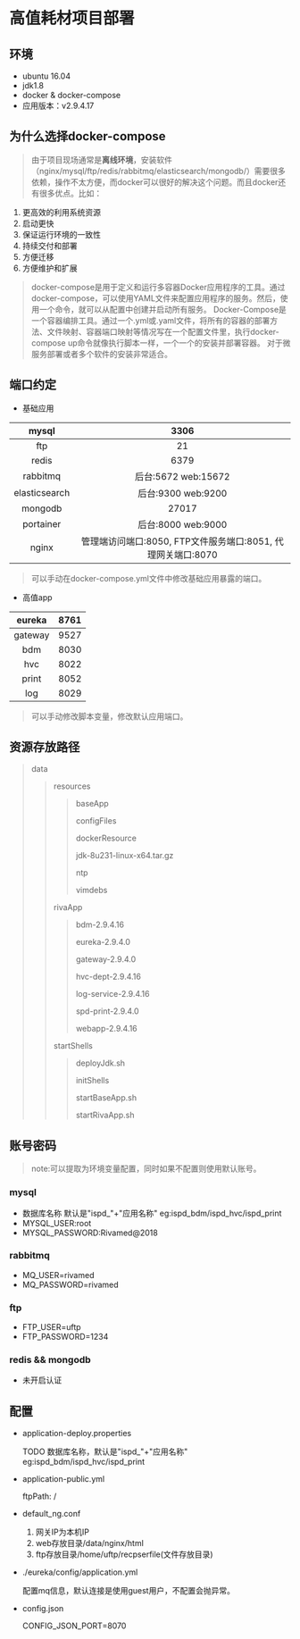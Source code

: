 
# 高值耗材项目部署
## 环境
- ubuntu 16.04
- jdk1.8
- docker & docker-compose
- 应用版本：v2.9.4.17
## 为什么选择docker-compose
> 由于项目现场通常是**离线环境**，安装软件（nginx/mysql/ftp/redis/rabbitmq/elasticsearch/mongodb/）需要很多依赖，操作不太方便，而docker可以很好的解决这个问题。而且docker还有很多优点。比如：
1. 更高效的利用系统资源
2. 启动更快
3. 保证运行环境的一致性
4. 持续交付和部署
5. 方便迁移
6. 方便维护和扩展

> docker-compose是用于定义和运行多容器Docker应用程序的工具。通过docker-compose，可以使用YAML文件来配置应用程序的服务。然后，使用一个命令，就可以从配置中创建并启动所有服务。
> Docker-Compose是一个容器编排工具。通过一个.yml或.yaml文件，将所有的容器的部署方法、文件映射、容器端口映射等情况写在一个配置文件里，执行docker-compose up命令就像执行脚本一样，一个一个的安装并部署容器。
对于微服务部署或者多个软件的安装非常适合。

## 端口约定
- 基础应用

|mysql|3306|
|:--:|:--:|
|ftp  |21  |
|redis|6379|
|rabbitmq|后台:5672  web:15672|
|elasticsearch|后台:9300  web:9200|
|mongodb|27017|
|portainer|后台:8000  web:9000|
|nginx|管理端访问端口:8050, FTP文件服务端口:8051, 代理网关端口:8070|
> 可以手动在docker-compose.yml文件中修改基础应用暴露的端口。
- 高值app

|eureka|8761|
|:--:|:--:|
|gateway|9527|
|bdm|8030|
|hvc|8022|
|print|8052|
|log|8029|
> 可以手动修改脚本变量，修改默认应用端口。

## 资源存放路径
>data
>>resources
>>>baseApp
>>>
>>>configFiles
>>>
>>> dockerResource
>>> 
>>>jdk-8u231-linux-x64.tar.gz
>>>
>>>ntp
>>>
>>> vimdebs
>>> 
>>rivaApp
>>>bdm-2.9.4.16
>>>
>>>eureka-2.9.4.0
>>>
>>>gateway-2.9.4.0
>>>
>>>hvc-dept-2.9.4.16
>>>
>>>log-service-2.9.4.16
>>>
>>>spd-print-2.9.4.0
>>>
>>>webapp-2.9.4.16
>>>
>>startShells
>>>deployJdk.sh
>>>
>>>initShells
>>>
>>>startBaseApp.sh
>>>
>>>startRivaApp.sh
   

## 账号密码
> note:可以提取为环境变量配置，同时如果不配置则使用默认账号。
### mysql
- 数据库名称
    默认是"ispd_"+"应用名称" eg:ispd_bdm/ispd_hvc/ispd_print
- MYSQL_USER:root
- MYSQL_PASSWORD:Rivamed@2018
### rabbitmq
- MQ_USER=rivamed
- MQ_PASSWORD=rivamed
### ftp
- FTP_USER=uftp
- FTP_PASSWORD=1234
### redis && mongodb
- 未开启认证
    
## 配置
- application-deploy.properties
    
    TODO 数据库名称，默认是"ispd_"+"应用名称" eg:ispd_bdm/ispd_hvc/ispd_print
- application-public.yml
    
    ftpPath: /
- default_ng.conf
    1. 网关IP为本机IP
    2. web存放目录/data/nginx/html
    3. ftp存放目录/home/uftp/recpserfile(文件存放目录)
- ./eureka/config/application.yml
    
    配置mq信息，默认连接是使用guest用户，不配置会抛异常。
- config.json
    
    CONFIG_JSON_PORT=8070


